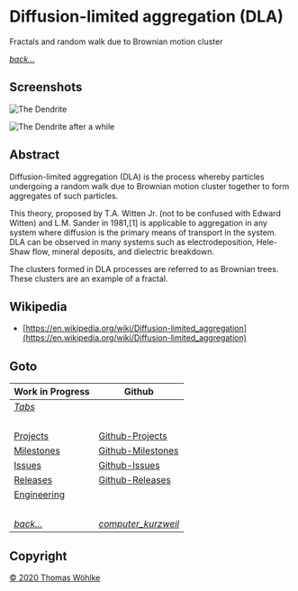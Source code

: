 # Diffusion-limited aggregation (DLA) 

Fractals and random walk due to Brownian motion cluster

*[back...](TABS.md)* 
## Screenshots

![The Dendrite](../../../../etc/tabs/img/dla/screen1.png)

![The Dendrite after a while](../../../../etc/tabs/img/dla/screen2.png)

## Abstract

Diffusion-limited aggregation (DLA) is the process whereby particles undergoing a random walk due to Brownian motion cluster together to form aggregates of such particles.

This theory, proposed by T.A. Witten Jr. (not to be confused with Edward Witten) and L.M. Sander in 1981,[1] is applicable to aggregation
in any system where diffusion is the primary means of transport in the system. DLA can be observed in many systems such as electrodeposition,
Hele-Shaw flow, mineral deposits, and dielectric breakdown.

The clusters formed in DLA processes are referred to as Brownian trees. These clusters are an example of a fractal.

## Wikipedia
* [https://en.wikipedia.org/wiki/Diffusion-limited_aggregation](https://en.wikipedia.org/wiki/Diffusion-limited_aggregation)


## Goto

| Work in Progress | Github                          |
|------------------|---------------------------------|
| *[Tabs](TABS.md)* | &nbsp; |
| &nbsp; | &nbsp; |
| [Projects](../../../../src/main/site/markdown/PROJECTS.md)       | [Github-Projects](https://github.com/Computer-Kurzweil/computer_kurzweil/projects) |
| [Milestones](../../../../src/main/site/markdown/MILESTONES.md)   | [Github-Milestones](https://github.com/Computer-Kurzweil/computer_kurzweil/milestones) |
| [Issues](../../../../src/main/site/markdown/ISSUES.md)           | [Github-Issues](https://github.com/Computer-Kurzweil/computer_kurzweil/issues) |
| [Releases](../../../../src/main/site/markdown/RELEASES.md)       | [Github-Releases](https://github.com/Computer-Kurzweil/computer_kurzweil/releases) |
| [Engineering](../../../../src/main/site/markdown/ENGINEERING.md) | &nbsp; |
| &nbsp; | &nbsp; |
| *[back...](../../../../README.md)* | *[computer_kurzweil](https://github.com/Computer-Kurzweil/computer_kurzweil)* |

## Copyright
[&copy; 2020 Thomas W&ouml;hlke](../../../../src/main/site/markdown/LICENSE.code.md)

